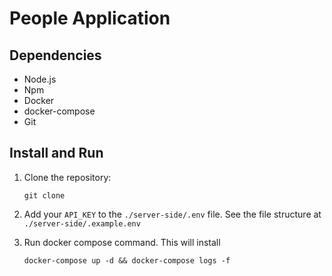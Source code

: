 # People Application

## Dependencies

- Node.js
- Npm
- Docker
- docker-compose
- Git

## Install and Run

1. Clone the repository:
    ```
    git clone 
    ```
2. Add your `API_KEY` to the `./server-side/.env` file. See the file structure at `./server-side/.example.env`

3. Run docker compose command. This will install 
    ```
    docker-compose up -d && docker-compose logs -f
    ```